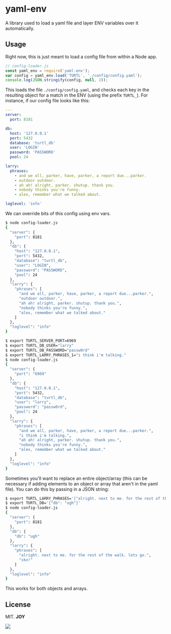 # yaml-env

A library used to load a yaml file and layer ENV variables over it automatically.

## Usage

Right now, this is just meant to load a config file from within a Node app.

```javascript
// config-loader.js
const yaml_env = require('yaml-env');
var config = yaml_env.load('TURTL', './config/config.yaml');
console.log(JSON.stringify(config, null, 2));
```

This loads the file `./config/config.yaml`, and checks each key in the resulting
object for a match in the ENV (using the prefix `TURTL_`). For instance, if our
config file looks like this:

```yaml
---
server:
  port: 8181

db:
  host: '127.0.0.1'
  port: 5432
  database: 'turtl_db'
  user: 'LOGIN'
  password: 'PASSWORD'
  pool: 24

larry:
  phrases:
    - and we all, parker, have, parker, a report due...parker.
    - outdoor outdoor.
    - ah ah! alright, parker. shutup. thank you.
    - nobody thinks you're funny.
    - alex, remember what we talked about.

loglevel: 'info'
```

We can override bits of this config using env vars.

```bash
$ node config-loader.js
{
  "server": {
    "port": 8181
  },
  "db": {
    "host": "127.0.0.1",
    "port": 5432,
    "database": "turtl_db",
    "user": "LOGIN",
    "password": "PASSWORD",
    "pool": 24
  },
  "larry": {
    "phrases": [
      "and we all, parker, have, parker, a report due...parker.",
      "outdoor outdoor.",
      "ah ah! alright, parker. shutup. thank you.",
      "nobody thinks you're funny.",
      "alex, remember what we talked about."
    ]
  },
  "loglevel": "info"
}

$ export TURTL_SERVER_PORT=6969
$ export TURTL_DB_USER="larry"
$ export TURTL_DB_PASSWORD="passw0rd"
$ export TURTL_LARRY_PHRASES_1="i think i'm talking."
$ node config-loader.js
{
  "server": {
    "port": "6969"
  },
  "db": {
    "host": "127.0.0.1",
    "port": 5432,
    "database": "turtl_db",
    "user": "larry",
    "password": "passw0rd",
    "pool": 24
  },
  "larry": {
    "phrases": [
      "and we all, parker, have, parker, a report due...parker.",
      "i think i'm talking.",
      "ah ah! alright, parker. shutup. thank you.",
      "nobody thinks you're funny.",
      "alex, remember what we talked about."
    ]
  },
  "loglevel": "info"
}
```

Sometimes you'll want to replace an entire object/array (this can be necessary
if adding elements to an object or array that aren't in the yaml file). You can
do this by passing in a JSON string:

```bash
$ export TURTL_LARRY_PHRASES='["alright. next to me. for the rest of the walk. lets go.", "sko!"]'
$ export TURTL_DB='{"db": "ugh"}'
$ node config-loader.js
{
  "server": {
    "port": 8181
  },
  "db": {
    "db": "ugh"
  },
  "larry": {
    "phrases": [
      "alright. next to me. for the rest of the walk. lets go.",
      "sko!"
    ]
  },
  "loglevel": "info"
}
```

This works for both objects and arrays.

## License

MIT. __JOY__

<img src="https://media.giphy.com/media/JiISVT7n55OUw/giphy.gif">


